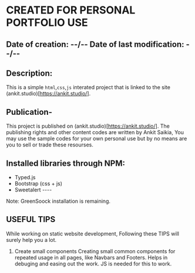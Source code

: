 # CREATED FOR PERSONAL PORTFOLIO USE
Date of creation: --/--
Date of last modification: --/--
---------------------------------
## Description:
This is a simple `html`,`css`,`js` interated project that is linked to the site (ankit.studio)[https://ankit.studio/].

## Publication-
This project is published on (ankit.studio)[https://ankit.studio/].
The publishing rights and other content codes are written by Ankit Saikia,
You may use the sample codes for your own personal use but by no means are you to sell or trade these resourses.


## Installed libraries through NPM:
- Typed.js
- Bootstrap (css + js)
- Sweetalert ----

Note:
GreenSoock installation is remaining.

## USEFUL TIPS
While working on static website development, Following these TIPS will surely help you a lot.

1. Create small components
Creating small common components for repeated usage in all pages, like Navbars and Footers.
Helps in debuging and easing out the work. JS is needed for this to work.
